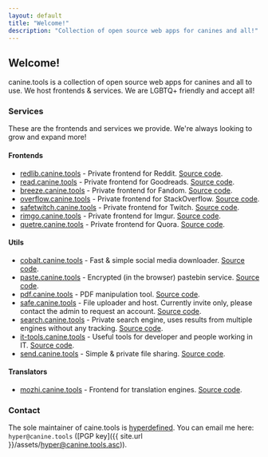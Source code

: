 ```yaml
---
layout: default
title: "Welcome!"
description: "Collection of open source web apps for canines and all!"
---
```

## Welcome!
canine.tools is a collection of open source web apps for canines and all to use. We host frontends & services. We are LGBTQ+ friendly and accept all!

### Services
These are the frontends and services we provide. We're always looking to grow and expand more!
#### Frontends
* [redlib.canine.tools](https://redlib.canine.tools/) - Private frontend for Reddit. [Source code](https://github.com/redlib-org/redlib).
* [read.canine.tools](https://read.canine.tools/) - Private frontend for Goodreads. [Source code](https://github.com/nesaku/BiblioReads).
* [breeze.canine.tools](https://breeze.canine.tools/) - Private frontend for Fandom. [Source code](https://gitdab.com/cadence/breezewiki).
* [overflow.canine.tools](https://overflow.canine.tools/) - Private frontend for StackOverflow. [Source code](https://github.com/httpjamesm/AnonymousOverflow).
* [safetwitch.canine.tools](https://safetwitch.canine.tools/) - Private frontend for Twitch. [Source code](https://codeberg.org/SafeTwitch/safetwitch).
* [rimgo.canine.tools](https://rimgo.canine.tools/) - Private frontend for Imgur. [Source code](https://codeberg.org/rimgo/rimgo).
* [quetre.canine.tools](https://quetre.canine.tools/) - Private frontend for Quora. [Source code](https://github.com/zyachel/quetre).

#### Utils
* [cobalt.canine.tools](https://cobalt.canine.tools/) - Fast & simple social media downloader. [Source code](https://github.com/imputnet/cobalt).
* [paste.canine.tools](https://paste.canine.tools/) - Encrypted (in the browser) pastebin service. [Source code](https://github.com/PrivateBin/PrivateBin).
* [pdf.canine.tools](https://pdf.canine.tools/) - PDF manipulation tool. [Source code](https://github.com/Stirling-Tools/Stirling-PDF).
* [safe.canine.tools](https://safe.canine.tools/) - File uploader and host. Currently invite only, please contact the admin to request an account. [Source code](https://github.com/chibisafe/chibisafe).
* [search.canine.tools](https://search.canine.tools/) - Private search engine, uses results from multiple engines without any tracking. [Source code](https://github.com/searxng/searxng).
* [it-tools.canine.tools](https://it-tools.canine.tools/) - Useful tools for developer and people working in IT. [Source code](https://github.com/CorentinTh/it-tools).
* [send.canine.tools](https://send.canine.tools/) - Simple & private file sharing. [Source code](https://github.com/timvisee/send).

#### Translators
* [mozhi.canine.tools](https://mozhi.canine.tools/) - Frontend for translation engines. [Source code](https://codeberg.org/aryak/mozhi).

### Contact
The sole maintainer of caine.tools is [hyperdefined](https://hyper.lol). You can email me here: `hyper@canine.tools` ([PGP key]({{ site.url }}/assets/hyper@canine.tools.asc)).